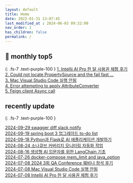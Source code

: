 ```yaml
---
layout: default
title: Home
date: 2022-01-31 13:07:45
last_modified_at : 2024-06-03 09:32:00
nav_order: 1
has_children: false
permalink: /
---
```


## 🌈 monthly top5
{: .fs-7 .text-purple-100 }
[1. Intellij AI Pro 한 달 사용권 체험 후기](./docs/clipping/ai/intellij_ai_pro_log.md)  
[2. Could not locate PropertySource and the fail fast ...](./docs/errors/propertySourceError.md)  
[3. Mac Visual Studio Code 실행 안됨](./docs/errors/visual_studio_code_problem.md)  
[4. Error attempting to apply AttributeConverter](./docs/errors/attributeConverter_error.md)  
[5. Feign client Async call](./docs/msa/feign/feignclient_async.md)  


## recently update
{: .fs-7 .text-purple-100 }

[2024-09-29 swagger diff slack notify](./docs/sub-projects/swagger_diff_slack_notify.md)  
[2024-09-19 spring boot 3 업그레이드 to-do list](./docs/msa/spring/spring_boot3_upgrade.md)  
[2024-09-18 Python과 Flask로 AI 애플리케이션 개발하기](./docs/mooc/coursera/python_flask_ai_application.md)  
[2024-08-24 소나큐브 커버리지 모니터링 자동화 작업](./docs/sub-projects/sonarqube_coverage_monitoring.md)  
[2024-08-16 생성형 AI 입문자를 위한 LangChain 기초](./docs/mooc/inflearn/langchain_llm_basic.md)  
[2024-07-26 docker-compose mem_limit and java_option](./docs/etc/docker_mem_limit_java_option.md)  
[2024-07-08 2024 3회 QA Conference 웨비나 참석 후기](./docs/mooc/etc/2024_3_qa_korea_conference.md)  
[2024-07-08 Mac Visual Studio Code 실행 안됨](./docs/errors/visual_studio_code_problem.md)  
[2024-07-08 Intellij AI Pro 한 달 사용권 체험 후기](./docs/clipping/ai/intellij_ai_pro_log.md)  

